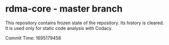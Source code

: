 # rdma-core - master branch

This repository contains frozen state of the repository.
Its history is cleared. It is used only for static code
analysis with Codacy.

Commit Time: 1695179458